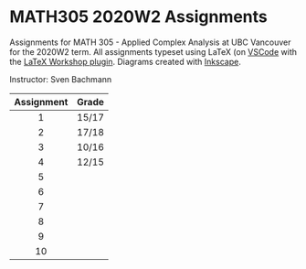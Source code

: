 # MATH305 2020W2 Assignments
Assignments for MATH 305 - Applied Complex Analysis at UBC Vancouver for the 2020W2 term. All assignments typeset using LaTeX 
(on [VSCode](https://code.visualstudio.com/) with the [LaTeX Workshop plugin](https://github.com/James-Yu/LaTeX-Workshop).
Diagrams created with [Inkscape](https://inkscape.org/). 

Instructor: Sven Bachmann

| Assignment  | Grade |
| :---------: | :---: |
| 1     |    15/17    |
| 2     |    17/18    |
| 3     |    10/16    |
| 4     |    12/15    |
| 5     |        |
| 6     |        |
| 7     |        |
| 8     |        |
| 9     |        |
| 10    |        |
